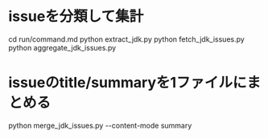 # issueを分類して集計
cd run/command.md
python extract_jdk.py
python fetch_jdk_issues.py
python aggregate_jdk_issues.py

# issueのtitle/summaryを1ファイルにまとめる
python merge_jdk_issues.py --content-mode summary